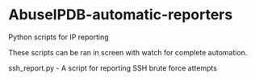 # AbuseIPDB-automatic-reporters
Python scripts for IP reporting

These scripts can be ran in screen with watch for complete automation.

ssh_report.py - A script for reporting SSH brute force attempts
